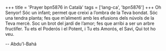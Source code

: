+++
title = 'Prayer bpn5876 in Català'
tags = ['lang-ca', 'bpn5876']
+++
Oh Senyor! Sóc un infant; permet que creixi a l’ombra de la Teva bondat. Sóc una tendra planta; fes que m’alimenti amb les efusions dels núvols de la Teva mercè. Soc un brot del jardí de l’amor; fes que arribi a ser un arbre fructífer. Tu ets el Poderós i el Potent, i Tu ets Amorós, el Savi, Qui tot ho veu.

-- Abdu'l-Bahá
